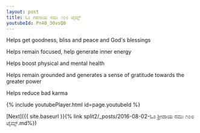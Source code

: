 ```yaml
---
layout: post
title: ಓಂ ಗಹನಾಯ ನಮಃ ೧೦೮ ಟೈಮ್ಸ್
youtubeId: Pn40_30vsQ0
---
```

 
 
Helps get goodness, bliss and peace and God's blessings
 
Helps remain focused, help generate inner energy 
 
Helps boost physical and mental health 
 
Helps remain grounded and generates a sense of gratitude towards the greater power 
 
Helps reduce bad karma
 
 
 
 


{% include youtubePlayer.html id=page.youtubeId %}
 
[Next]({{ site.baseurl }}{% link  split2/_posts/2016-08-02-ಓಂ ಶ್ರೀದಾಯ ನಮಃ ೧೦೮ ಟೈಮ್ಸ್.md%})
 
